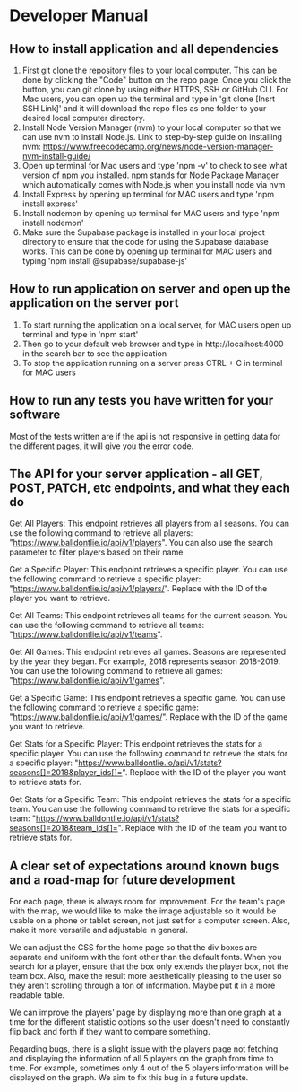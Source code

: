 # Developer Manual

## How to install application and all dependencies
1. First git clone the repository files to your local computer. This can be done by clicking the "Code" button on the repo page. Once you click the button, you can git clone by using either HTTPS, SSH or GitHub CLI. For Mac users, you can open up the terminal and type in 'git clone [Insrt SSH Link]' and it will download the repo files as one folder to your desired local computer directory.
2. Install Node Version Manager (nvm) to your local computer so that we can use nvm to install Node.js. Link to step-by-step guide on installing nvm: https://www.freecodecamp.org/news/node-version-manager-nvm-install-guide/
3. Open up terminal for Mac users and type 'npm -v' to check to see what version of npm you installed. npm stands for Node Package Manager which automatically comes with Node.js when you install node via nvm
4. Install Express by opening up terminal for MAC users and type 'npm install express'
5. Install nodemon by opening up terminal for MAC users and type 'npm install nodemon'
6. Make sure the Supabase package is installed in your local project directory to ensure that the code for using the Supabase database works. This can be done by opening up terminal for MAC users and typing 'npm install @supabase/supabase-js'
## How to run application on server and open up the application on the server port
1. To start running the application on a local server, for MAC users open up terminal and type in 'npm start'
2. Then go to your default web browser and type in http://localhost:4000 in the search bar to see the application 
3. To stop the application running on a server press CTRL + C in terminal for MAC users
## How to run any tests you have written for your software 
Most of the tests written are if the api is not responsive in getting data for the different pages, it will give you the error code. 

## The API for your server application - all GET, POST, PATCH, etc endpoints, and what they each do 
Get All Players: This endpoint retrieves all players from all seasons. You can use the following command to retrieve all players: "https://www.balldontlie.io/api/v1/players". You can also use the search parameter to filter players based on their name.

Get a Specific Player: This endpoint retrieves a specific player. You can use the following command to retrieve a specific player: "https://www.balldontlie.io/api/v1/players/<ID>". Replace <ID> with the ID of the player you want to retrieve.

Get All Teams: This endpoint retrieves all teams for the current season. You can use the following command to retrieve all teams: "https://www.balldontlie.io/api/v1/teams".

Get All Games: This endpoint retrieves all games. Seasons are represented by the year they began. For example, 2018 represents season 2018-2019. You can use the following command to retrieve all games: "https://www.balldontlie.io/api/v1/games".

Get a Specific Game: This endpoint retrieves a specific game. You can use the following command to retrieve a specific game: "https://www.balldontlie.io/api/v1/games/<ID>". Replace <ID> with the ID of the game you want to retrieve.

Get Stats for a Specific Player: This endpoint retrieves the stats for a specific player. You can use the following command to retrieve the stats for a specific player: "https://www.balldontlie.io/api/v1/stats?seasons[]=2018&player_ids[]=<ID>". Replace <ID> with the ID of the player you want to retrieve stats for.

Get Stats for a Specific Team: This endpoint retrieves the stats for a specific team. You can use the following command to retrieve the stats for a specific team: "https://www.balldontlie.io/api/v1/stats?seasons[]=2018&team_ids[]=<ID>". Replace <ID> with the ID of the team you want to retrieve stats for.


## A clear set of expectations around known bugs and a road-map for future development 
For each page, there is always room for improvement. For the team's page with the map, we would like to make the image adjustable so it would be usable on a phone or tablet screen, not just set for a computer screen. Also, make it more versatile and adjustable in general. 

We can adjust the CSS for the home page so that the div boxes are separate and uniform with the font other than the default fonts. When you search for a player, ensure that the box only extends the player box, not the team box. Also, make the result more aesthetically pleasing to the user so they aren't scrolling through a ton of information. Maybe put it in a more readable table. 

We can improve the players' page by displaying more than one graph at a time for the different statistic options so the user doesn't need to constantly flip back and forth if they want to compare something.

Regarding bugs, there is a slight issue with the players page not fetching and displaying the information of all 5 players on the graph from time to time. For example, sometimes only 4 out of the 5 players information will be displayed on the graph. We aim to fix this bug in a future update. 
